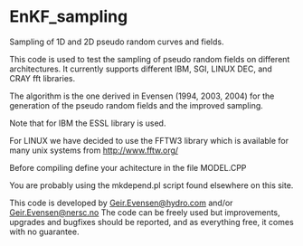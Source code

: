 # EnKF_sampling

Sampling of 1D and 2D pseudo random  curves and fields.


This code is used to test the sampling of pseudo random fields
on different architectures.  It currently supports different IBM,
SGI, LINUX DEC, and CRAY fft libraries.

The algorithm is the one derived in Evensen (1994, 2003, 2004) for
the generation of the pseudo random fields and the improved sampling.

Note that for IBM the ESSL library is used.

For LINUX we have decided to use the FFTW3 library which is 
available for many unix systems from http://www.fftw.org/

Before compiling define your achitecture in the file MODEL.CPP

You are probably using the mkdepend.pl script found elsewhere on 
this site. 

This code is developed by Geir.Evensen@hydro.com and/or Geir.Evensen@nersc.no
The code can be freely used but improvements, upgrades and bugfixes
should be reported,  and as everything free, it comes with no guarantee.  

